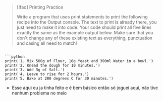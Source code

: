 
> [!faq] Printing Practice
> 
> Write a program that uses print statements to print the following recipe into the Output console. The text to print is already there, you just need to make it into code. Your code should print all five lines exactly the same as the example output below. Make sure that you don't change any of these existing text as everything, punctuation and casing all need to match!

```

```python
print('1. Mix 500g of Flour, 10g Yeast and 300ml Water in a bowl.')
print('2. Knead the dough for 10 minutes.')
print('3. Add 3g of Salt.')
print('4. Leave to rise for 2 hours.')
print('5. Bake at 200 degrees C for 30 minutes.')
```

- Esse aqui eu ja tinha feito e é bem básico então só joguei aqui, não tive nenhum problema no meio